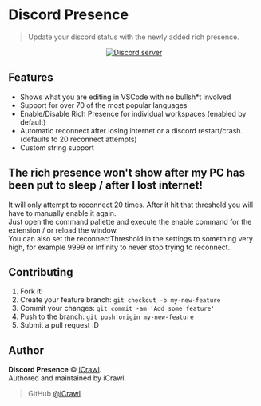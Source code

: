 # Discord Presence
> Update your discord status with the newly added rich presence.

<div align="center">
	<p>
		<a href="https://discord.gg/4aFThGU"><img src="https://discordapp.com/api/guilds/304034982475595776/embed.png" alt="Discord server" /></a>
	</p>
</div>

## Features

* Shows what you are editing in VSCode with no bullsh*t involved
* Support for over 70 of the most popular languages
* Enable/Disable Rich Presence for individual workspaces (enabled by default)
* Automatic reconnect after losing internet or a discord restart/crash. (defaults to 20 reconnect attempts)
* Custom string support

## The rich presence won't show after my PC has been put to sleep / after I lost internet!
It will only attempt to reconnect 20 times. After it hit that threshold you will have to manually enable it again.  
Just open the command pallette and execute the enable command for the extension / or reload the window.  
You can also set the reconnectThreshold in the settings to something very high, for example 9999 or Infinity to never stop trying to reconnect.

## Contributing

1. Fork it!
2. Create your feature branch: `git checkout -b my-new-feature`
3. Commit your changes: `git commit -am 'Add some feature'`
4. Push to the branch: `git push origin my-new-feature`
5. Submit a pull request :D

## Author

**Discord Presence** © [iCrawl](https://github.com/iCrawl).<br>
Authored and maintained by iCrawl.

> GitHub [@iCrawl](https://github.com/iCrawl)

